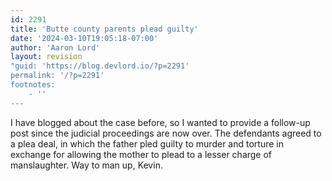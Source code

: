 ```yaml
---
id: 2291
title: 'Butte county parents plead guilty'
date: '2024-03-10T19:05:18-07:00'
author: 'Aaron Lord'
layout: revision
"guid: 'https://blog.devlord.io/?p=2291'
permalink: '/?p=2291'
footnotes:
    - ''
---
```


I have blogged about the case before, so I wanted to provide a follow-up post since the judicial proceedings are now over. The defendants agreed to a plea deal, in which the father pled guilty to murder and torture in exchange for allowing the mother to plead to a lesser charge of manslaughter. Way to man up, Kevin.